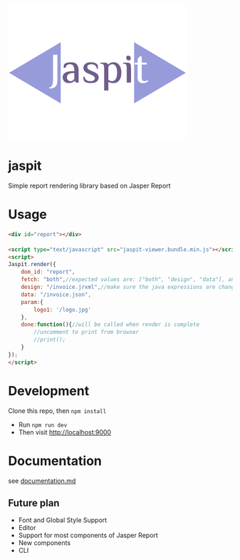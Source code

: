 ![logo](public/logo.jpg)
# jaspit
Simple report rendering library based on Jasper Report

# Usage
```html
<div id="report"></div>

<script type="text/javascript" src="jaspit-viewer.bundle.min.js"></script>
<script>
Jaspit.render({
	dom_id: "report",
	fetch: "both",//expected values are: ["both", "design", "data"], and anything else will be treated as "none"
	design: "/invoice.jrxml",//make sure the java expressions are changed to javascript
	data: "/invoice.json",
	param:{
		logo1: '/logo.jpg'
	},
	done:function(){//will be called when render is complete
		//uncomment to print from browser
		//print();
	}
});
</script>
```

# Development
Clone this repo, then `npm install`
- Run `npm run dev`
- Then visit [http://localhost:9000](http://localhost:9000/)

# Documentation
see [documentation.md](documentation.md)

## Future plan

- Font and Global Style Support
- Editor
- Support for most components of Jasper Report
- New components
- CLI

